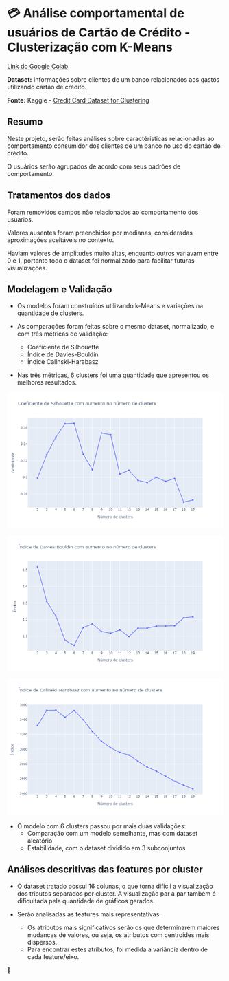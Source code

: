 # :credit_card: Análise comportamental de usuários de Cartão de Crédito - Clusterização com K-Means

[Link do Google Colab](https://colab.research.google.com/drive/16ocGMD6qJ1ykBMsaitxnAO8-9ikIXox_?usp=sharing)

**Dataset:** Informações sobre clientes de um banco relacionados aos gastos utilizando cartão de crédito.

**Fonte:** Kaggle - [Credit Card Dataset for Clustering](https://www.kaggle.com/datasets/arjunbhasin2013/ccdata)

## Resumo

Neste projeto, serão feitas análises sobre caractéristicas relacionadas ao comportamento consumidor dos clientes de um banco no uso do cartão de crédito.

O usuários serão agrupados de acordo com seus padrões de comportamento.

## Tratamentos dos dados

Foram removidos campos não relacionados ao comportamento dos usuarios. 

Valores ausentes foram preenchidos por medianas, consideradas aproximações aceitáveis no contexto.

Haviam valores de amplitudes muito altas, enquanto outros variavam entre 0 e 1, portanto todo o dataset foi normalizado para facilitar futuras visualizações.

## Modelagem e Validação

* Os modelos foram construídos utilizando k-Means e variações na quantidade de clusters.

* As comparações foram feitas sobre o mesmo dataset, normalizado, e com três métricas de validação:
  * Coeficiente de Silhouette
  * Índice de Davies-Bouldin
  * Índice Calinski-Harabasz
  
* Nas três métricas, 6 clusters foi uma quantidade que apresentou os melhores resultados.

![Coeficiente de Silhouette](https://github.com/Tathy/Analise_comportamental_usuarios_cartao_de_credito/blob/main/img/Silhouette_plot.png?raw=true)

![Índice de Davies-Bouldin](https://github.com/Tathy/Analise_comportamental_usuarios_cartao_de_credito/blob/main/img/Davies-Bouldin_plot.png?raw=true)

![Índice Calinski-Harabasz](https://github.com/Tathy/Analise_comportamental_usuarios_cartao_de_credito/blob/main/img/Calinski-Harabasz_plot.png?raw=true)

* O modelo com 6 clusters passou por mais duas validações:
  * Comparação com um modelo semelhante, mas com dataset aleatório
  * Estabilidade, com o dataset dividido em 3 subconjuntos
  
## Análises descritivas das features por cluster

* O dataset tratado possui 16 colunas, o que torna difícil a visualização dos tributos separados por cluster. A visualização par a par também é dificultada pela quantidade de gráficos gerados.

* Serão analisadas as features mais representativas. 
	* Os atributos mais significativos serão os que determinarem maiores mudanças de valores, ou seja, os atributos com centroides mais dispersos.
	* Para encontrar estes atributos, foi medida a variância dentro de cada feature/eixo.

:seedling:
